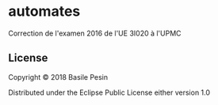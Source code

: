 # automates

Correction de l'examen 2016 de l'UE 3I020 à l'UPMC

## License

Copyright © 2018 Basile Pesin

Distributed under the Eclipse Public License either version 1.0
